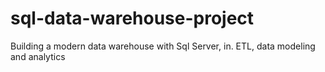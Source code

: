 # sql-data-warehouse-project
Building a modern data warehouse with Sql Server, in. ETL, data modeling and analytics
